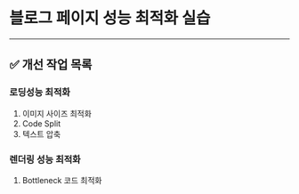 # 블로그 페이지 성능 최적화 실습
___


## ✅ 개선 작업 목록

### 로딩성능 최적화
1. 이미지 사이즈 최적화
2. Code Split
3. 텍스트 압축

### 렌더링 성능 최적화
1. Bottleneck 코드 최적화
 